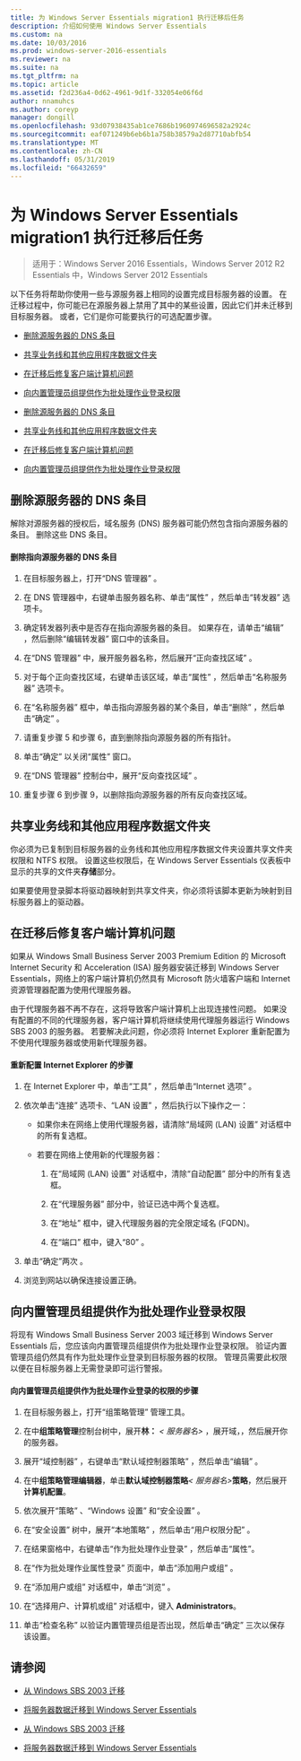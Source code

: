 ```yaml
---
title: 为 Windows Server Essentials migration1 执行迁移后任务
description: 介绍如何使用 Windows Server Essentials
ms.custom: na
ms.date: 10/03/2016
ms.prod: windows-server-2016-essentials
ms.reviewer: na
ms.suite: na
ms.tgt_pltfrm: na
ms.topic: article
ms.assetid: f2d236a4-0d62-4961-9d1f-332054e06f6d
author: nnamuhcs
ms.author: coreyp
manager: dongill
ms.openlocfilehash: 93d07938435ab1ce7686b1960974696582a2924c
ms.sourcegitcommit: eaf071249b6eb6b1a758b38579a2d87710abfb54
ms.translationtype: MT
ms.contentlocale: zh-CN
ms.lasthandoff: 05/31/2019
ms.locfileid: "66432659"
---
```

# <a name="perform-post-migration-tasks-for-windows-server-essentials-migration1"></a>为 Windows Server Essentials migration1 执行迁移后任务

>适用于：Windows Server 2016 Essentials，Windows Server 2012 R2 Essentials 中，Windows Server 2012 Essentials

以下任务将帮助你使用一些与源服务器上相同的设置完成目标服务器的设置。 在迁移过程中，你可能已在源服务器上禁用了其中的某些设置，因此它们并未迁移到目标服务器。 或者，它们是你可能要执行的可选配置步骤。  
  

-   [删除源服务器的 DNS 条目](Perform-post-migration-tasks-for-Windows-Server-Essentials-migration.md#BKMK_DeleteDNSEntries)  
  
-   [共享业务线和其他应用程序数据文件夹](Perform-post-migration-tasks-for-Windows-Server-Essentials-migration.md#BKMK_ShareLineOfBusinessAndOtherApplications)  
  
-   [在迁移后修复客户端计算机问题](Perform-post-migration-tasks-for-Windows-Server-Essentials-migration.md#BKMK_FixClientComputerIssuesAfterMigrating)  
  
-   [向内置管理员组提供作为批处理作业登录权限](Perform-post-migration-tasks-for-Windows-Server-Essentials-migration.md#BKMK_AdminGroup)  

-   [删除源服务器的 DNS 条目](../migrate/Perform-post-migration-tasks-for-Windows-Server-Essentials-migration.md#BKMK_DeleteDNSEntries)  
  
-   [共享业务线和其他应用程序数据文件夹](../migrate/Perform-post-migration-tasks-for-Windows-Server-Essentials-migration.md#BKMK_ShareLineOfBusinessAndOtherApplications)  
  
-   [在迁移后修复客户端计算机问题](../migrate/Perform-post-migration-tasks-for-Windows-Server-Essentials-migration.md#BKMK_FixClientComputerIssuesAfterMigrating)  
  
-   [向内置管理员组提供作为批处理作业登录权限](../migrate/Perform-post-migration-tasks-for-Windows-Server-Essentials-migration.md#BKMK_AdminGroup)  

  
##  <a name="BKMK_DeleteDNSEntries"></a> 删除源服务器的 DNS 条目  
 解除对源服务器的授权后，域名服务 (DNS) 服务器可能仍然包含指向源服务器的条目。 删除这些 DNS 条目。  
  
#### <a name="to-delete-dns-entries-that-point-to-the-source-server"></a>删除指向源服务器的 DNS 条目  
  
1.  在目标服务器上，打开“DNS 管理器”  。  
  
2.  在 DNS 管理器中，右键单击服务器名称、单击“属性”  ，然后单击“转发器”  选项卡。  
  
3.  确定转发器列表中是否存在指向源服务器的条目。 如果存在，请单击“编辑”  ，然后删除“编辑转发器”  窗口中的该条目。  
  
4.  在“DNS 管理器”  中，展开服务器名称，然后展开“正向查找区域”  。  
  
5.  对于每个正向查找区域，右键单击该区域，单击“属性”  ，然后单击“名称服务器”  选项卡。  
  
6.  在“名称服务器”  框中，单击指向源服务器的某个条目，单击“删除”  ，然后单击“确定”  。  
  
7.  请重复步骤 5 和步骤 6，直到删除指向源服务器的所有指针。  
  
8.  单击“确定”  以关闭“属性”  窗口。  
  
9. 在“DNS 管理器”  控制台中，展开“反向查找区域”  。  
  
10. 重复步骤 6 到步骤 9，以删除指向源服务器的所有反向查找区域。  
  
##  <a name="BKMK_ShareLineOfBusinessAndOtherApplications"></a> 共享业务线和其他应用程序数据文件夹  
 你必须为已复制到目标服务器的业务线和其他应用程序数据文件夹设置共享文件夹权限和 NTFS 权限。 设置这些权限后，在 Windows Server Essentials 仪表板中显示的共享的文件夹**存储**部分。  
  
 如果要使用登录脚本将驱动器映射到共享文件夹，你必须将该脚本更新为映射到目标服务器上的驱动器。  
  
##  <a name="BKMK_FixClientComputerIssuesAfterMigrating"></a> 在迁移后修复客户端计算机问题  
 如果从 Windows Small Business Server 2003 Premium Edition 的 Microsoft Internet Security 和 Acceleration (ISA) 服务器安装迁移到 Windows Server Essentials，网络上的客户端计算机仍然具有 Microsoft 防火墙客户端和 Internet资源管理器配置为使用代理服务器。  
  
 由于代理服务器不再不存在，这将导致客户端计算机上出现连接性问题。 如果没有配置的不同的代理服务器，客户端计算机将继续使用代理服务器运行 Windows SBS 2003 的服务器。 若要解决此问题，你必须将 Internet Explorer 重新配置为不使用代理服务器或使用新代理服务器。  
  
#### <a name="to-reconfigure-internet-explorer"></a>重新配置 Internet Explorer 的步骤  
  
1.  在 Internet Explorer 中，单击“工具”  ，然后单击“Internet 选项”  。  
  
2.  依次单击“连接”  选项卡、“LAN 设置”  ，然后执行以下操作之一：  
  
    -   如果你未在网络上使用代理服务器，请清除“局域网 (LAN) 设置”  对话框中的所有复选框。  
  
    -   若要在网络上使用新的代理服务器：  
  
        1.  在“局域网 (LAN) 设置”  对话框中，清除“自动配置”  部分中的所有复选框。  
  
        2.  在“代理服务器”  部分中，验证已选中两个复选框。  
  
        3.  在“地址”  框中，键入代理服务器的完全限定域名 (FQDN)。  
  
        4.  在“端口”  框中，键入“80”  。  
  
3.  单击“确定”两次  。  
  
4.  浏览到网站以确保连接设置正确。  
  
##  <a name="BKMK_AdminGroup"></a> 向内置管理员组提供作为批处理作业登录权限  
 将现有 Windows Small Business Server 2003 域迁移到 Windows Server Essentials 后，您应该向内置管理员组提供作为批处理作业登录权限。 验证内置管理员组仍然具有作为批处理作业登录到目标服务器的权限。 管理员需要此权限以便在目标服务器上无需登录即可运行警报。  
  
#### <a name="to-give-the-built-in-administrators-group-the-right-to-log-on-as-a-batch-job"></a>向内置管理员组提供作为批处理作业登录的权限的步骤  
  
1. 在目标服务器上，打开“组策略管理”  管理工具。  
  
2. 在中**组策略管理**控制台树中，展开**林：** *< 服务器名\>* ，展开域，，然后展开你的服务器。  
  
3. 展开“域控制器”  ，右键单击“默认域控制器策略”  ，然后单击“编辑”  。  
  
4. 在中**组策略管理编辑器**，单击**默认域控制器策略**<em>< 服务器名\></em>**策略**，然后展开**计算机配置**。  
  
5. 依次展开“策略”  、“Windows 设置”  和“安全设置”  。  
  
6. 在“安全设置”  树中，展开“本地策略”  ，然后单击“用户权限分配”  。  
  
7. 在结果窗格中，右键单击“作为批处理作业登录”  ，然后单击“属性”。  
  
8. 在“作为批处理作业属性登录”  页面中，单击“添加用户或组”  。  
  
9. 在“添加用户或组”  对话框中，单击“浏览”  。  
  
10. 在“选择用户、计算机或组”  对话框中，键入 **Administrators**。  
  
11. 单击“检查名称”  以验证内置管理员组是否出现，然后单击“确定”  三次以保存该设置。  
  
## <a name="see-also"></a>请参阅  
  

-   [从 Windows SBS 2003 迁移](Migrate-Windows-Small-Business-Server-2003-to-Windows-Server-Essentials.md)  
  
-   [将服务器数据迁移到 Windows Server Essentials](Migrate-Server-Data-to-Windows-Server-Essentials.md)

-   [从 Windows SBS 2003 迁移](../migrate/Migrate-Windows-Small-Business-Server-2003-to-Windows-Server-Essentials.md)  
  
-   [将服务器数据迁移到 Windows Server Essentials](../migrate/Migrate-Server-Data-to-Windows-Server-Essentials.md)


